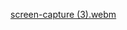 [screen-capture (3).webm](https://github.com/SachinBeniwal33/Neural_network_assignment_1/assets/112742965/46dcc447-7ad9-4dbc-8996-5cfab24aa1b5)
